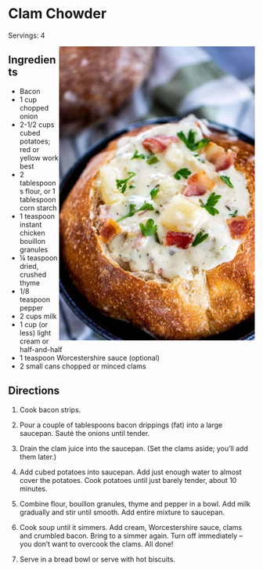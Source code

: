 # Clam Chowder

Servings: 4

<img style="float: right;" src="image.jpg" width=400>

## Ingredients

- Bacon
- 1 cup chopped onion
- 2-1/2 cups cubed potatoes; red or yellow work best
- 2 tablespoons flour, or 1 tablespoon corn starch
- 1 teaspoon instant chicken bouillon granules
- ¼ teaspoon dried, crushed thyme
- 1/8 teaspoon pepper
- 2 cups milk
- 1 cup (or less) light cream or half-and-half
- 1 teaspoon Worcestershire sauce (optional)
- 2 small cans chopped or minced clams

## Directions

1. Cook bacon strips.

2. Pour a couple of tablespoons bacon drippings (fat) into a large saucepan. Sauté the onions until tender.

3. Drain the clam juice into the saucepan. (Set the clams aside; you’ll add them later.)

4. Add cubed potatoes into saucepan. Add just enough water to almost cover the potatoes. Cook potatoes until just barely tender, about 10 minutes.

5. Combine flour, bouillon granules, thyme and pepper in a bowl. Add milk gradually and stir until smooth. Add entire mixture to saucepan.

6. Cook soup until it simmers. Add cream, Worcestershire sauce, clams and crumbled bacon. Bring to a simmer again. Turn off immediately – you don’t want to overcook the clams. All done!

7. Serve in a bread bowl or serve with hot biscuits.

